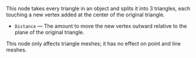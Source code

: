 This node takes every triangle in an object and splits it into 3 triangles, each touching a new vertex added at the center of the original triangle.

   - `Distance` — The amount to move the new vertex outward relative to the plane of the original triangle.

This node only affects triangle meshes; it has no effect on point and line meshes.
